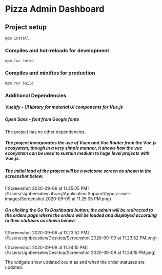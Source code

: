 # Pizza Admin Dashboard



## Project setup

```
npm install
```

### Compiles and hot-reloads for development

```
npm run serve
```

### Compiles and minifies for production

```
npm run build
```



### Additional Dependencies

##### Vuetify - UI library for material UI components for Vue.js

##### Open Sans - font from Google fonts

The project has no other dependencies.



##### The project incorporates the use of Vuex and Vue Router from the Vue.js ecosystem, though in a very simple manner, it shows how the vue ecosystem can be used to sustain medium to huge level projects with Vue.js.



##### The initial load of the project will be a welcome screen as shown in the screenshot below:

![Screenshot 2020-09-09 at 11.25.05 PM](/Users/signbeesdev/Library/Application Support/typora-user-images/Screenshot 2020-09-09 at 11.25.05 PM.png)



##### On clicking the Go To Dashboard button, the admin will be redirected to the orders page where the orders will be loaded and displayed according to their statuses as shown below:

![Screenshot 2020-09-09 at 11.23.52 PM](/Users/signbeesdev/Desktop/Screenshot 2020-09-09 at 11.23.52 PM.png)



![Screenshot 2020-09-09 at 11.24.15 PM](/Users/signbeesdev/Desktop/Screenshot 2020-09-09 at 11.24.15 PM.png)



The widgets show updated count as and when the order statuses are updated.

